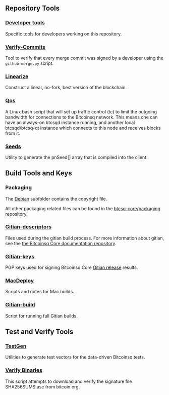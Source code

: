 Repository Tools
---------------------

### [Developer tools](/contrib/devtools) ###
Specific tools for developers working on this repository.

### [Verify-Commits](/contrib/verify-commits) ###
Tool to verify that every merge commit was signed by a developer using the `github-merge.py` script.

### [Linearize](/contrib/linearize) ###
Construct a linear, no-fork, best version of the blockchain.

### [Qos](/contrib/qos) ###

A Linux bash script that will set up traffic control (tc) to limit the outgoing bandwidth for connections to the Bitcoinsq network. This means one can have an always-on btcsqd instance running, and another local btcsqd/btcsq-qt instance which connects to this node and receives blocks from it.

### [Seeds](/contrib/seeds) ###
Utility to generate the pnSeed[] array that is compiled into the client.

Build Tools and Keys
---------------------

### Packaging ###
The [Debian](/contrib/debian) subfolder contains the copyright file.

All other packaging related files can be found in the [btcsq-core/packaging](https://github.com/VeriBlock/vbk-ri-btc) repository.

### [Gitian-descriptors](/contrib/gitian-descriptors) ###
Files used during the gitian build process. For more information about gitian, see the [the Bitcoinsq Core documentation repository](https://github.com/VeriBlock/vbk-ri-btc/docs).

### [Gitian-keys](/contrib/gitian-keys)
PGP keys used for signing Bitcoinsq Core [Gitian release](/doc/release-process.md) results.

### [MacDeploy](/contrib/macdeploy) ###
Scripts and notes for Mac builds.

### [Gitian-build](/contrib/gitian-build.py) ###
Script for running full Gitian builds.

Test and Verify Tools
---------------------

### [TestGen](/contrib/testgen) ###
Utilities to generate test vectors for the data-driven Bitcoinsq tests.

### [Verify Binaries](/contrib/verifybinaries) ###
This script attempts to download and verify the signature file SHA256SUMS.asc from bitcoin.org.
